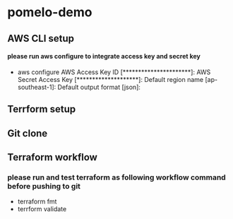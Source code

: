 # pomelo-demo

## AWS CLI setup
#### please run aws configure to integrate access key and secret key
* aws configure 
AWS Access Key ID [**********************]: 
AWS Secret Access Key [********************]:
Default region name [ap-southeast-1]:
Default output format [json]:


## Terrform setup

## Git clone

## Terraform workflow

### please run and test terraform as following workflow command before pushing to git
* terraform fmt
* terrform validate
